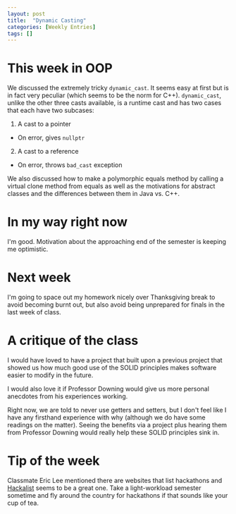 ```yaml
---
layout: post
title:  "Dynamic Casting"
categories: [Weekly Entries]
tags: []
---
```

# This week in OOP

We discussed the extremely tricky `dynamic_cast`. It seems easy at first but is in fact very peculiar (which seems to be the norm for C++). `dynamic_cast`, unlike the other three casts available, is a runtime cast and has two cases that each have two subcases:

1. A cast to a pointer
* On error, gives `nullptr`
2. A cast to a reference
* On error, throws `bad_cast` exception

We also discussed how to make a polymorphic equals method by calling a virtual clone method from equals as well as the motivations for abstract classes and the differences between them in Java vs. C++.

# In my way right now

I'm good. Motivation about the approaching end of the semester is keeping me optimistic.

# Next week

I'm going to space out my homework nicely over Thanksgiving break to avoid becoming burnt out, but also avoid being unprepared for finals in the last week of class.

# A critique of the class

I would have loved to have a project that built upon a previous project that showed us how much good use of the SOLID principles makes software easier to modify in the future.

I would also love it if Professor Downing would give us more personal anecdotes from his experiences working.

Right now, we are told to never use getters and setters, but I don't feel like I have any firsthand experience with why (although we do have some readings on the matter). Seeing the benefits via a project plus hearing them from Professor Downing would really help these SOLID principles sink in.

# Tip of the week

Classmate Eric Lee mentioned there are websites that list hackathons and [Hackalist](https://www.hackalist.org/) seems to be a great one. Take a light-workload semester sometime and fly around the country for hackathons if that sounds like your cup of tea.